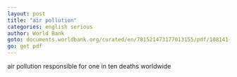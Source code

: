 ```yaml
---
layout: post
title: "air pollution"
categories: english serious
author: World Bank
goto: documents.worldbank.org/curated/en/781521473177013155/pdf/108141-REVISED-Cost-of-PollutionWebCORRECTEDfile.pdf
go: get pdf
---
```

air pollution responsible for one in ten deaths worldwide
